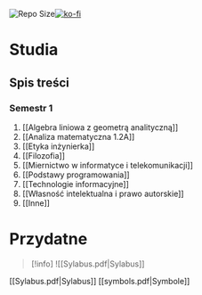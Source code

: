 ![Repo Size](https://img.shields.io/github/repo-size/Xederro/Studia?style=for-the-badge)[![ko-fi](https://ko-fi.com/img/githubbutton_sm.svg)](https://ko-fi.com/A0A8GJFDV)
# Studia
## Spis treści
### Semestr 1
1. [[Algebra liniowa z geometrą analityczną]]
2. [[Analiza matematyczna 1.2A]]
3. [[Etyka inżynierka]]
4. [[Filozofia]]
5. [[Miernictwo w informatyce i telekomunikacji]]
6. [[Podstawy programowania]]
7. [[Technologie informacyjne]]
8. [[Własność intelektualna i prawo autorskie]]
9. [[Inne]]

# Przydatne
>[!info]
>![[Sylabus.pdf|Sylabus]]

[[Sylabus.pdf|Sylabus]]
[[symbols.pdf|Symbole]]
